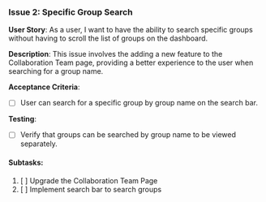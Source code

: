 ### **Issue 2: Specific Group Search**

**User Story**: As a user, I want to have the ability to search specific groups without having to scroll the list of groups on the dashboard.

**Description**: This issue involves the adding a new feature to the Collaboration Team page, providing a better experience to the user when searching for a group name.

**Acceptance Criteria**:

- [ ] User can search for a specific group by group name on the search bar.

**Testing**:

- [ ] Verify that groups can be searched by group name to be viewed separately.

#### Subtasks:

1. [ ] Upgrade the Collaboration Team Page
2. [ ] Implement search bar to search groups


